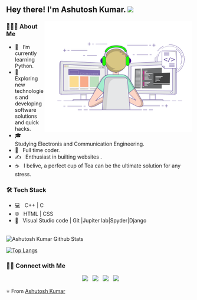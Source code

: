<h2> Hey there! I'm Ashutosh Kumar. <img src="https://github.com/souvikguria98/souvikguria98/blob/master/Hi.gif" width="25"></h2>
<img align="right" alt="GIF" src="https://raw.githubusercontent.com/devSouvik/devSouvik/master/gif3.gif" width="400"/>

<h3> 👨🏻‍💻 About Me </h3>

- 🔭 &nbsp; I’m currently learning Python.
- 🤔 &nbsp; Exploring new technologies and developing software solutions and quick hacks.
- 🎓 &nbsp; Studying Electronis and Communication Engineering.
- 💼 &nbsp; Full time coder.
- ✍️ &nbsp; Enthusiast in builting websites .
- ☕ &nbsp; I belive, a perfect cup of Tea can be the ultimate solution for any stress. 

<h3>🛠 Tech Stack</h3>

- 💻 &nbsp;  C++ | C  
- 🌐 &nbsp; HTML | CSS 
- 🔧 &nbsp; Visual Studio code | Git |Jupiter lab|Spyder|Django

<br>

<img align="center" src="https://github-readme-stats.vercel.app/api?username=Ashutosh248&include_all_commits=true&count_private=true&show_icons=true&line_height=20&title_color=7A7ADB&icon_color=2234AE&text_color=D3D3D3&bg_color=0,000000,130F40" alt="Ashutosh Kumar Github Stats">

</br>

[![Top Langs](https://github-readme-stats.vercel.app/api/top-langs/?username=Ashutosh248&layout=compact&text_color=daf7dc&bg_color=151515)](https://github.com/Ashutosh248/github-readme-stats)


<h3> 🤝🏻 Connect with Me </h3>

<p align="center">
&nbsp; <a href="https://twitter.com/Ashutos57531373" target="_blank" rel="noopener noreferrer"><img src="https://img.icons8.com/plasticine/100/000000/twitter.png" width="50" /></a>  
&nbsp; <a href="https://www.instagram.com/ashutosh_248/?hl=en" target="_blank" rel="noopener noreferrer"><img src="https://img.icons8.com/plasticine/100/000000/instagram-new.png" width="50" /></a>  
&nbsp; <a href="https://www.linkedin.com/in/ashutosh-kumar-2931a5200/" target="_blank" rel="noopener noreferrer"><img src="https://img.icons8.com/plasticine/100/000000/linkedin.png" width="50" /></a>
&nbsp; <a href="mailto:ashutoshacts248@gmail.com" target="_blank" rel="noopener noreferrer"><img src="https://img.icons8.com/plasticine/100/000000/gmail.png"  width="50" /></a>
</p>

⭐️ From [Ashutosh Kumar](https://github.com/Ashutosh248)
